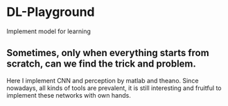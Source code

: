# DL-Playground
Implement model for learning


## Sometimes, only when everything starts from scratch, can we find the trick and problem.

Here I implement CNN and perception by matlab and theano. Since nowadays, all kinds of tools are prevalent, it is still interesting and fruitful to implement these networks with own hands. 